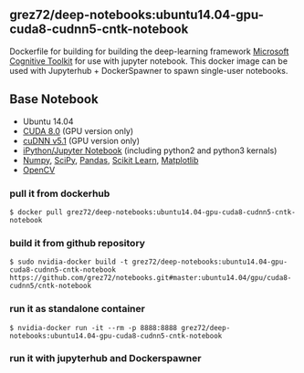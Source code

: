 ## **grez72/deep-notebooks**:ubuntu14.04-gpu-cuda8-cudnn5-cntk-notebook

Dockerfile for building for building the deep-learning framework [Microsoft Cognitive Toolkit](https://www.microsoft.com/en-us/cognitive-toolkit/) for use with jupyter notebook. This docker image can be used with Jupyterhub + DockerSpawner to spawn single-user notebooks.

## Base Notebook
* Ubuntu 14.04
* [CUDA 8.0](https://developer.nvidia.com/cuda-toolkit) (GPU version only)
* [cuDNN v5.1](https://developer.nvidia.com/cudnn) (GPU version only)
* [iPython/Jupyter Notebook](http://jupyter.org/) (including python2 and python3 kernals)
* [Numpy](http://www.numpy.org/), [SciPy](https://www.scipy.org/), [Pandas](http://pandas.pydata.org/), [Scikit Learn](http://scikit-learn.org/), [Matplotlib](http://matplotlib.org/)
* [OpenCV](http://opencv.org/)

### pull it from dockerhub
```
$ docker pull grez72/deep-notebooks:ubuntu14.04-gpu-cuda8-cudnn5-cntk-notebook
```

### build it from github repository
```
$ sudo nvidia-docker build -t grez72/deep-notebooks:ubuntu14.04-gpu-cuda8-cudnn5-cntk-notebook https://github.com/grez72/notebooks.git#master:ubuntu14.04/gpu/cuda8-cudnn5/cntk-notebook
```

### run it as standalone container
```
$ nvidia-docker run -it --rm -p 8888:8888 grez72/deep-notebooks:ubuntu14.04-gpu-cuda8-cudnn5-cntk-notebook
```

### run it with jupyterhub and Dockerspawner
